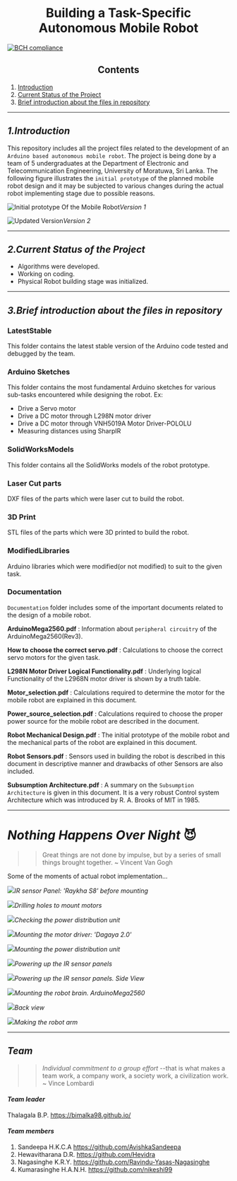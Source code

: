 <h1 align="center"> Building a Task-Specific Autonomous Mobile Robot  </h1>

[![BCH compliance](https://bettercodehub.com/edge/badge/bimalka98/Autonomous-Mobile-Robot?branch=master)](https://bettercodehub.com/)

<h2 align="center"> Contents </h2>

<!-- number.[Title](link)-->
1. [Introduction](#introduction)
2. [Current Status of the Project](#current-status-of-the-project)
3. [Brief introduction about the files in repository](#brief-introduction-about-the-files-in-repository)

---

## *1.Introduction*

This repository includes all the project files related to the development of an `Arduino based autonomous mobile robot`. The project is being done by a team of 5 undergraduates at the Department of Electronic and Telecommunication Engineering, University of Moratuwa, Sri Lanka. The following figure illustrates the `initial prototype` of the planned mobile robot design and it may be subjected to various changes during the actual robot implementing stage due to possible reasons.


![Initial prototype Of the Mobile Robot](https://github.com/bimalka98/Autonomous-Mobile-Robot/blob/master/Figures/robot.PNG)*Version 1*

![Updated Version](https://github.com/bimalka98/Autonomous-Mobile-Robot/blob/master/Figures/robotV2.JPG)*Version 2*

---

## *2.Current Status of the Project*

* Algorithms were developed.
* Working on coding.
* Physical Robot building stage was initialized.

---

## *3.Brief introduction about the files in repository*

### LatestStable
This folder contains the latest stable version of the Arduino code tested and debugged by the team.

### Arduino Sketches
This folder contains the most fundamental Arduino sketches for various sub-tasks encountered while designing the robot. Ex:
* Drive a Servo motor
* Drive a DC motor through L298N motor driver
* Drive a DC motor through VNH5019A Motor Driver-POLOLU
* Measuring distances using SharpIR

### SolidWorksModels
This folder contains all the SolidWorks models of the robot prototype.

### Laser Cut parts
DXF files of the parts which were laser cut to build the robot.

### 3D Print
STL files of the parts which were 3D printed to build the robot.

### ModifiedLibraries
Arduino libraries which were modified(or not modified) to suit to the given task.

### Documentation
`Documentation` folder includes some of the important documents related to the design of a mobile robot.

**ArduinoMega2560.pdf** : Information about `peripheral circuitry` of the ArduinoMega2560(Rev3).

**How to choose the correct servo.pdf** : Calculations to choose the correct servo motors for the given task.

**L298N Motor Driver Logical Functionality.pdf** : Underlying logical Functionality of the L2968N motor driver is shown by a truth table.

**Motor_selection.pdf** : Calculations required to determine the motor for the mobile robot are explained in this document.

**Power_source_selection.pdf** : Calculations required to choose the proper power source for the mobile robot are described in the document.

**Robot Mechanical Design.pdf** : The initial prototype of the mobile robot and the mechanical parts of the robot are explained in this document.

**Robot Sensors.pdf** : Sensors used in building the robot is described in this document in descriptive manner and drawbacks of other Sensors are also included.

**Subsumption Architecture.pdf** : A summary on the `Subsumption Architecture` is given in this document. It is a very robust  Control system Architecture which was introduced by R. A. Brooks of MIT in 1985.

---

# *Nothing Happens Over Night* 😈

>> Great things are not done by impulse, but by a series of small things brought together. ~ Vincent Van Gogh

Some of the moments of actual robot implementation...

![](https://github.com/bimalka98/Autonomous-Mobile-Robot/blob/master/Figures/1.jpg)*IR sensor Panel: 'Raykha S8' before mounting*

![](https://github.com/bimalka98/Autonomous-Mobile-Robot/blob/master/Figures/3.jpg)*Drilling holes to mount motors*

![](https://github.com/bimalka98/Autonomous-Mobile-Robot/blob/master/Figures/4.jpg)*Checking the power distribution unit*

![](https://github.com/bimalka98/Autonomous-Mobile-Robot/blob/master/Figures/5.jpg)*Mounting the motor driver: 'Dagaya 2.0'*

![](https://github.com/bimalka98/Autonomous-Mobile-Robot/blob/master/Figures/6.jpg)*Mounting the power distribution unit*

![](https://github.com/bimalka98/Autonomous-Mobile-Robot/blob/master/Figures/8.jpg)*Powering up the IR sensor panels*

![](https://github.com/bimalka98/Autonomous-Mobile-Robot/blob/master/Figures/9.jpg)*Powering up the IR sensor panels. Side View*

![](https://github.com/bimalka98/Autonomous-Mobile-Robot/blob/master/Figures/10.jpg)*Mounting the robot brain. ArduinoMega2560*

![](https://github.com/bimalka98/Autonomous-Mobile-Robot/blob/master/Figures11.jpg)*Back view*

![](https://github.com/bimalka98/Autonomous-Mobile-Robot/blob/master/Figures/12.jpg)*Making the robot arm*


---

## *Team*

>> *Individual commitment to a group effort* --that is what makes a team work, a company work, a society work, a civilization work. ~ Vince Lombardi

#### *Team leader*
Thalagala B.P. https://bimalka98.github.io/

#### *Team members*
1. Sandeepa H.K.C.A https://github.com/AvishkaSandeepa
2. Hewavitharana D.R. https://github.com/Hevidra
3. Nagasinghe K.R.Y. https://github.com/Ravindu-Yasas-Nagasinghe
4. Kumarasinghe H.A.N.H. https://github.com/nikeshi99
